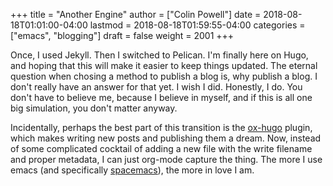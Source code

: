 +++
title = "Another Engine"
author = ["Colin Powell"]
date = 2018-08-18T01:01:00-04:00
lastmod = 2018-08-18T01:59:55-04:00
categories = ["emacs", "blogging"]
draft = false
weight = 2001
+++

Once, I used Jekyll. Then I switched to Pelican. I'm finally here on Hugo, and
hoping that this will make it easier to keep things updated. The eternal
question when chosing a method to publish a blog is, why publish a blog. I don't
really have an answer for that yet. I wish I did. Honestly, I do. You don't have
to believe me, because I believe in myself, and if this is all one big
simulation, you don't matter anyway.

Incidentally, perhaps the best part of this transition is the
[ox-hugo](<https://ox-hugo.scripter.co/>) plugin, which makes writing new posts
and publishing them a dream. Now, instead of some complicated cocktail of adding
a new file with the write filename and proper metadata, I can just org-mode
capture the thing. The more I use emacs (and specifically
[spacemacs](<http://spacemacs.org>)), the more in love I am.
